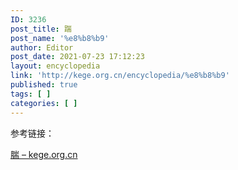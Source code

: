 ```yaml
---
ID: 3236
post_title: 踹
post_name: '%e8%b8%b9'
author: Editor
post_date: 2021-07-23 17:12:23
layout: encyclopedia
link: 'http://kege.org.cn/encyclopedia/%e8%b8%b9'
published: true
tags: [ ]
categories: [ ]
---
```

参考链接：

<a href="http://kege.org.cn/encyclopedia/%e8%85%a8">腨 – kege.org.cn</a>